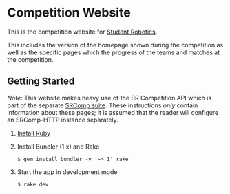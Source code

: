 # Competition Website

This is the competition website for [Student Robotics][SR].

This includes the version of the homepage shown during the competition as well
as the specific pages which the progress of the teams and matches at the
competition.

## Getting Started

*Note*: This website makes heavy use of the SR Competition API which is part of
the separate [SRComp suite][srcomp]. These instructions _only_ contain
information about these pages; it is assumed that the reader will configure an
SRComp-HTTP instance separately.

1. [Install Ruby][install-ruby]

2. Install Bundler (1.x) and Rake

    ``` shell
    $ gem install bundler -v '~> 1' rake
    ```

3. Start the app in development mode

    ```shell
    $ rake dev
    ```


[SR]: https://studentrobotics.org
[srcomp]: https://www.studentrobotics.org/trac/wiki/SRcomp
[install-ruby]: https://www.ruby-lang.org/en/documentation/installation/
